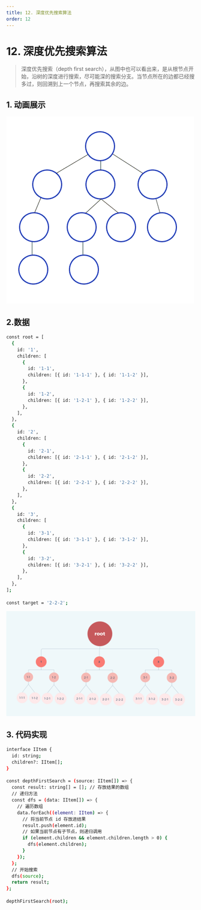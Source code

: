 ```yaml
---
title: 12. 深度优先搜索算法
order: 12
---
```


# 12. 深度优先搜索算法

> 深度优先搜索（depth first search），从图中也可以看出来，是从根节点开始，沿树的深度进行搜索，尽可能深的搜索分支。当节点所在的边都已经搜多过，则回溯到上一个节点，再搜索其余的边。

## 1. 动画展示

![0b83cd5ba24a3ebc4684dbde1823a2a4](./image/DFS.gif)


## 2.数据

```bash
const root = [
  {
    id: '1',
    children: [
      {
        id: '1-1',
        children: [{ id: '1-1-1' }, { id: '1-1-2' }],
      },
      {
        id: '1-2',
        children: [{ id: '1-2-1' }, { id: '1-2-2' }],
      },
    ],
  },
  {
    id: '2',
    children: [
      {
        id: '2-1',
        children: [{ id: '2-1-1' }, { id: '2-1-2' }],
      },
      {
        id: '2-2',
        children: [{ id: '2-2-1' }, { id: '2-2-2' }],
      },
    ],
  },
  {
    id: '3',
    children: [
      {
        id: '3-1',
        children: [{ id: '3-1-1' }, { id: '3-1-2' }],
      },
      {
        id: '3-2',
        children: [{ id: '3-2-1' }, { id: '3-2-2' }],
      },
    ],
  },
];

const target = '2-2-2';
```

![6a3c6e424d00fbffe57342bcb8e4bbc1](./image/1.png)


## 3. 代码实现
```bash
interface IItem {
  id: string;
  children?: IItem[];
}

const depthFirstSearch = (source: IItem[]) => {
  const result: string[] = []; // 存放结果的数组
  // 递归方法
  const dfs = (data: IItem[]) => {
    // 遍历数组
    data.forEach((element: IItem) => {
      // 将当前节点 id 存放进结果
      result.push(element.id);
      // 如果当前节点有子节点，则递归调用
      if (element.children && element.children.length > 0) {
        dfs(element.children);
      }
    });
  };
  // 开始搜索
  dfs(source);
  return result;
};

depthFirstSearch(root);
```
